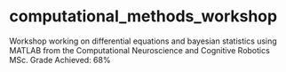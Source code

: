 # computational_methods_workshop
Workshop working on differential equations and bayesian statistics using MATLAB from the Computational Neuroscience and Cognitive Robotics MSc. Grade Achieved: 68%
